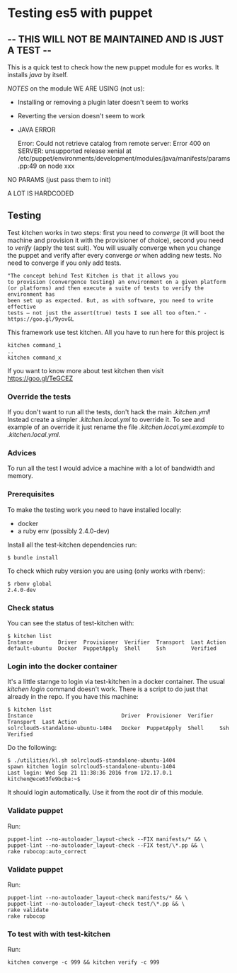 # Testing es5 with puppet
## -- THIS WILL NOT BE MAINTAINED AND IS JUST A TEST --

This is a quick test to check how the new puppet module for es works.
It installs *java* by itself.

*NOTES* on the module WE ARE USING (not us):

- Installing or removing a plugin later doesn't seem to works
- Reverting the version doesn't seem to work
- JAVA ERROR

    Error: Could not retrieve catalog from remote server: Error 400 on SERVER: unsupported release xenial at /etc/puppet/environments/development/modules/java/manifests/params.pp:49 on node xxx

NO PARAMS (just pass them to init)

A LOT IS HARDCODED

## Testing

Test kitchen works in two steps: first you need to _converge_
(it will boot the machine and provision it with the provisioner of choice),
second you need to _verify_ (apply the test suit). You will usually converge
when you change the puppet and verify after every converge _or_ when adding new
tests. No need to converge if you only add tests.

    "The concept behind Test Kitchen is that it allows you
    to provision (convergence testing) an environment on a given platform
    (or platforms) and then execute a suite of tests to verify the environment has
    been set up as expected. But, as with software, you need to write effective
    tests – not just the assert(true) tests I see all too often." - https://goo.gl/9yovGL

This framework use test kitchen. All you have to run here for this project is

    kitchen command_1
    ..
    kitchen command_x

If you want to know more about test kitchen then visit https://goo.gl/TeGCEZ

### Override the tests

If you don't want to run all the tests, don't hack the main _.kitchen.yml_!
Instead create a simpler *.kitchen.local.yml* to override it.
To see and example of an override it just rename the file _.kitchen.local.yml.example_ to _.kitchen.local.yml_.

### Advices

To run all the test I would advice a machine with a lot of bandwidth and memory.

### Prerequisites

To make the testing work you need to have installed locally:

- docker
- a ruby env (possibly 2.4.0-dev)

Install all the test-kitchen dependencies run:

    $ bundle install

To check which ruby version you are using (only works with rbenv):

    $ rbenv global
    2.4.0-dev

### Check status

You can see the status of test-kitchen with:

    $ kitchen list
    Instance        Driver  Provisioner  Verifier  Transport  Last Action
    default-ubuntu  Docker  PuppetApply  Shell     Ssh        Verified

### Login into the docker container

It's a little starnge to login via test-kitchen in a docker container.
The usual _kitchen login_ command doesn't work. There is a script to do just
that already in the repo. If you have this machine:

    $ kitchen list
    Instance                            Driver  Provisioner  Verifier  Transport  Last Action
    solrcloud5-standalone-ubuntu-1404   Docker  PuppetApply  Shell     Ssh        Verified

Do the following:

    $ ./utilities/kl.sh solrcloud5-standalone-ubuntu-1404
    spawn kitchen login solrcloud5-standalone-ubuntu-1404
    Last login: Wed Sep 21 11:38:36 2016 from 172.17.0.1
    kitchen@ece63fe9bcba:~$

It should login automatically.
Use it from the root dir of this module.

### Validate puppet

Run:

    puppet-lint --no-autoloader_layout-check --FIX manifests/* && \
    puppet-lint --no-autoloader_layout-check --FIX test/\*.pp && \
    rake rubocop:auto_correct

### Validate puppet

Run:

    puppet-lint --no-autoloader_layout-check manifests/* && \
    puppet-lint --no-autoloader_layout-check test/\*.pp && \
    rake validate
    rake rubocop

### To test with with test-kitchen

Run:

    kitchen converge -c 999 && kitchen verify -c 999
